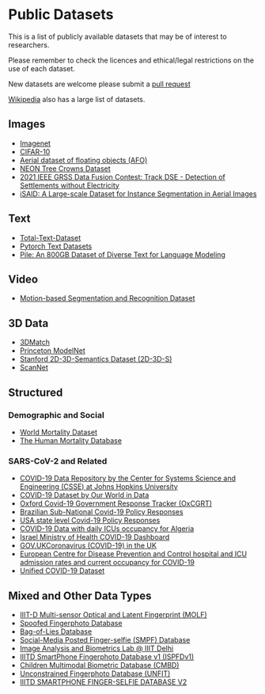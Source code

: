 # Public Datasets
This is a list of publicly available datasets that may be of interest to researchers. 

Please remember to check the licences and ethical/legal restrictions on the use of each dataset.

New datasets are welcome please submit a [pull request](https://github.com/kierenAW/public_datasets/pulls)

[Wikipedia](https://en.wikipedia.org/wiki/List_of_datasets_for_machine-learning_research) also has a large list of datasets.

## Images
* [Imagenet](http://image-net.org/)
* [CIFAR-10](https://www.cs.toronto.edu/~kriz/cifar.html)
* [Aerial dataset of floating objects (AFO)](https://www.kaggle.com/jangsienicajzkowy/afo-aerial-dataset-of-floating-objects)
* [NEON Tree Crowns Dataset](https://www.kaggle.com/jangsienicajzkowy/afo-aerial-dataset-of-floating-objects)
* [2021 IEEE GRSS Data Fusion Contest: Track DSE - Detection of Settlements without Electricity](https://www.grss-ieee.org/community/technical-committees/2021-ieee-grss-data-fusion-contest-track-dse/)
* [iSAID: A Large-scale Dataset for Instance Segmentation in Aerial Images](https://captain-whu.github.io/iSAID/dataset.html)

## Text
* [Total-Text-Dataset](https://github.com/cs-chan/Total-Text-Dataset)
* [Pytorch Text Datasets](https://pytorch.org/text/stable/datasets.html)
* [Pile: An 800GB Dataset of Diverse Text for Language Modeling](https://pile.eleuther.ai/)

## Video
* [Motion-based Segmentation and Recognition Dataset](https://mi.eng.cam.ac.uk/research/projects/VideoRec/CamVid/)

## 3D Data
* [3DMatch](http://3dmatch.cs.princeton.edu/)
* [Princeton ModelNet](https://modelnet.cs.princeton.edu/)
* [Stanford 2D-3D-Semantics Dataset (2D-3D-S)](http://buildingparser.stanford.edu/dataset.html)
* [ScanNet](http://www.scan-net.org/)

## Structured

### Demographic and Social
* [World Mortality Dataset](https://github.com/akarlinsky/world_mortality)
* [The Human Mortality Database](https://www.mortality.org/)

### SARS-CoV-2 and Related 
* [COVID-19 Data Repository by the Center for Systems Science and Engineering (CSSE) at Johns Hopkins University](https://github.com/CSSEGISandData/COVID-19)
* [COVID-19 Dataset by Our World in Data](https://github.com/owid/covid-19-data)
* [Oxford Covid-19 Government Response Tracker (OxCGRT)](https://github.com/OxCGRT/covid-policy-tracker)
* [Brazilian Sub-National Covid-19 Policy Responses](https://github.com/OxCGRT/Brazil-covid-policy)
* [USA state level Covid-19 Policy Responses](https://github.com/OxCGRT/USA-covid-policy)
* [COVID-19 Data with daily ICUs occupancy for Algeria](https://github.com/yasserkaddour/covid19-icu-data-algeria)
* [Israel Ministry of Health COVID-19 Dashboard](https://datadashboard.health.gov.il/COVID-19/general)
* [GOV.UKCoronavirus (COVID-19) in the UK](https://coronavirus.data.gov.uk/details/healthcare)
* [European Centre for Disease Prevention and Control hospital and ICU admission rates and current occupancy for COVID-19](https://www.ecdc.europa.eu/en/publications-data/download-data-hospital-and-icu-admission-rates-and-current-occupancy-covid-19)
* [Unified COVID-19 Dataset](https://github.com/CSSEGISandData/COVID-19_Unified-Dataset)

## Mixed and Other Data Types
* [IIIT-D Multi-sensor Optical and Latent Fingerprint (MOLF)](http://www.iab-rubric.org/resources/molf.html)
* [Spoofed Fingerphoto Database](http://iab-rubric.org/resources/sfd.html)
* [Bag-of-Lies Database](http://iab-rubric.org/resources/BagLies.html)
* [Social-Media Posted Finger-selfie (SMPF) Database](http://iab-rubric.org/resources/smpf.html)
* [Image Analysis and Biometrics Lab @ IIIT Delhi](http://www.iab-rubric.org/resources/mlfpd.html)
* [IIITD SmartPhone Fingerphoto Database v1 (ISPFDv1)](http://iab-rubric.org/resources/spfd.html)
* [Children Multimodal Biometric Database (CMBD)](http://iab-rubric.org/resources/CMBD.html)
* [Unconstrained Fingerphoto Database (UNFIT)](http://iab-rubric.org/resources/UNFIT.html)
* [IIITD SMARTPHONE FINGER-SELFIE DATABASE V2](http://iab-rubric.org/resources/spfd2.html)

